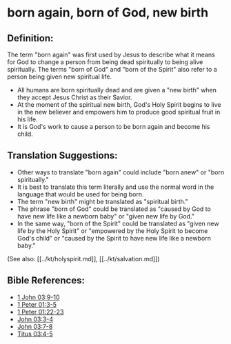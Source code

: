 # born again, born of God, new birth #

## Definition: ##

The term "born again" was first used by Jesus to describe what it means for God to change a person from being dead spiritually to being alive spiritually. The terms "born of God" and "born of the Spirit" also refer to a person being given new spiritual life.

* All humans are born spiritually dead and are given a "new birth" when they accept Jesus Christ as their Savior.
* At the moment of the spiritual new birth, God's Holy Spirit begins to live in the new believer and empowers him to produce good spiritual fruit in his life.
* It is God's work to cause a person to be born again and become his child.

## Translation Suggestions: ##

* Other ways to translate "born again" could include "born anew" or "born spiritually."
* It is best to translate this term literally and use the normal word in the language that would be used for being born.
* The term "new birth" might be translated as "spiritual birth."
* The phrase "born of God" could be translated as "caused by God to have new life like a newborn baby" or "given new life by God."
* In the same way, "born of the Spirit" could be translated as "given new life by the Holy Spirit" or "empowered by the Holy Spirit to become God's child" or "caused by the Spirit to have new life like a newborn baby."

(See also: [[../kt/holyspirit.md]], [[../kt/salvation.md]])

## Bible References: ##

* [1 John 03:9-10](en/tn/1jn/help/03/09)
* [1 Peter 01:3-5](en/tn/1pe/help/01/03)
* [1 Peter 01:22-23](en/tn/1pe/help/01/22)
* [John 03:3-4](en/tn/jhn/help/03/03)
* [John 03:7-8](en/tn/jhn/help/03/07)
* [Titus 03:4-5](en/tn/tit/help/03/04)